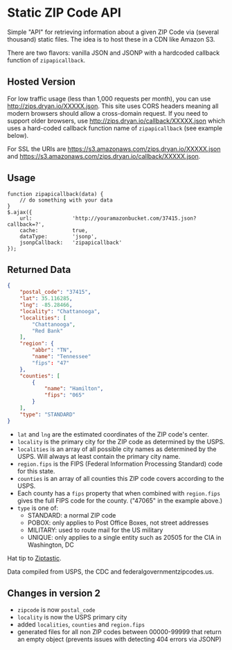 # Static ZIP Code API

Simple "API" for retrieving information about a given ZIP Code via (several thousand) static files. The idea is to host these in a CDN like Amazon S3.

There are two flavors: vanilla JSON and JSONP with a hardcoded callback function of `zipapicallback`.

## Hosted Version

For low traffic usage (less than 1,000 requests per month), you can use http://zips.dryan.io/XXXXX.json. This site uses CORS headers meaning all modern browsers should allow a cross-domain request. If you need to support older browsers, use http://zips.dryan.io/callback/XXXXX.json which uses a hard-coded callback function name of `zipapicallback` (see example below). 

For SSL the URIs are https://s3.amazonaws.com/zips.dryan.io/XXXXX.json and https://s3.amazonaws.com/zips.dryan.io/callback/XXXXX.json.

## Usage

    function zipapicallback(data) {
        // do something with your data
    }
    $.ajax({
        url:             'http://youramazonbucket.com/37415.json?callback=?',
        cache:           true,
        dataType:        'jsonp',
        jsonpCallback:   'zipapicallback'
    });

## Returned Data

```json
{
    "postal_code": "37415",
    "lat": 35.116285,
    "lng": -85.28466,
    "locality": "Chattanooga",
    "localities": [
        "Chattanooga",
        "Red Bank"
    ],
    "region": {
        "abbr": "TN",
        "name": "Tennessee"
        "fips": "47"
    },
    "counties": [
        {
            "name": "Hamilton",
            "fips": "065"
        }
    ],
    "type": "STANDARD"
}
```

* `lat` and `lng` are the estimated coordinates of the ZIP code's center.
* `locality` is the primary city for the ZIP code as determined by the USPS.
* `localities` is an array of all possible city names as determined by the USPS. Will always at least contain the primary city name.
* `region.fips` is the FIPS (Federal Information Processing Standard) code for this state.
* `counties` is an array of all counties this ZIP code covers according to the USPS.
* Each county has a `fips` property that when combined with `region.fips` gives the full FIPS code for the county. ("47065" in the example above.)
* `type` is one of:
    * STANDARD: a normal ZIP code
    * POBOX: only applies to Post Office Boxes, not street addresses
    * MILITARY: used to route mail for the US military
    * UNIQUE: only applies to a single entity such as 20505 for the CIA in Washington, DC


Hat tip to [Ziptastic](http://daspecster.github.com/ziptastic/).

Data compiled from USPS, the CDC and federalgovernmentzipcodes.us.

## Changes in version 2

* `zipcode` is now `postal_code`
* `locality` is now the USPS primary city
* added `localities`, `counties` and `region.fips`
* generated files for all non ZIP codes between 00000-99999 that return an empty object (prevents issues with detecting 404 errors via JSONP)
